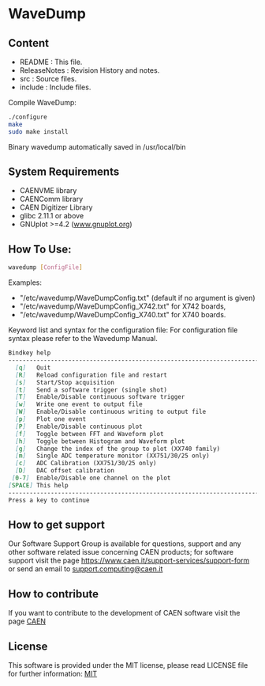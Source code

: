 # WaveDump

## Content

- README        : This file.
- ReleaseNotes  : Revision History and notes.
- src           : Source files.
- include       : Include files.

Compile WaveDump:

```bash
./configure
make
sudo make install
```
Binary wavedump automatically saved in /usr/local/bin

## System Requirements

- CAENVME library
- CAENComm library
- CAEN Digitizer Library
- glibc 2.11.1 or above
- GNUplot >=4.2 (www.gnuplot.org)

## How To Use:

```bash
wavedump [ConfigFile]
```

Examples:
- "/etc/wavedump/WaveDumpConfig.txt" (default if no argument is given)
- "/etc/wavedump/WaveDumpConfig_X742.txt" for X742 boards,
- "/etc/wavedump/WaveDumpConfig_X740.txt" for X740 boards.

Keyword list and syntax for the configuration file:
For configuration file syntax please refer to the Wavedump Manual.

```md
Bindkey help                                
--------------------------------------------------------------------------
  [q]   Quit
  [R]   Reload configuration file and restart
  [s]   Start/Stop acquisition
  [t]   Send a software trigger (single shot)
  [T]   Enable/Disable continuous software trigger
  [w]   Write one event to output file
  [W]   Enable/Disable continuous writing to output file
  [p]   Plot one event
  [P]   Enable/Disable continuous plot
  [f]   Toggle between FFT and Waveform plot
  [h]   Toggle between Histogram and Waveform plot
  [g]   Change the index of the group to plot (XX740 family)
  [m]   Single ADC temperature monitor (XX751/30/25 only)
  [c]   ADC Calibration (XX751/30/25 only)
  [D]   DAC offset calibration
 [0-7]  Enable/Disable one channel on the plot
[SPACE] This help
--------------------------------------------------------------------------
Press a key to continue
```

## How to get support

Our Software Support Group is available for questions, support and any other
software related issue concerning CAEN products; for software support
visit the page https://www.caen.it/support-services/support-form or send an email to
support.computing@caen.it

## How to contribute

If you want to contribute to the development of CAEN software visit the page
[CAEN](https://www.caen.it/)

## License

This software is provided under the MIT license, please read LICENSE file for
further information: [MIT](https://choosealicense.com/licenses/mit/)